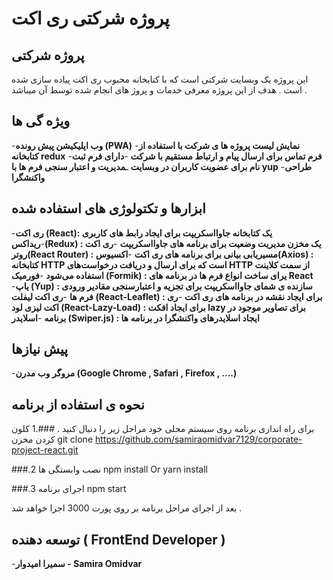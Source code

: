 


# پروژه شرکتی ری اکت

## پروژه شرکتی 

این پروژه یک وبسایت شرکتی است که با کتابخانه محبوب ری اکت پیاده سازی شده است . هدف از این پروژه معرفی خدمات و پروژ های انجام شده توسط آن میباشد .

## ویژه گی ها

-**وب اپلیکیشن پیش رونده (PWA)**
-**نمایش لیست پروژه ها ی شرکت با استفاده از کتابخانه redux**
-**فرم تماس برای ارسال پیام و ارتباط مستقیم با شرکت**
-**دارای فرم ثبت نام برای عضویت کاربران در وبسایت**
ـ**مدیریت و اعتبار سنجی فرم ها با yup**
-**طراحی واکنشگرا**


## ابزارها و تکتولوژی های استفاده شده

-**ری اکت (React): یک کتابخانه جاوااسکریپت برای ایجاد رابط های کاربری**
-**ریداکس(Redux) : یک مخزن مدیریت وضعیت برای برنامه های جاوااسکریپت**
-**ری اکت روتر(React Router) : مسیریابی بیانی برای برنامه های ری اکت**
-**اکسیوس(Axios) : کتابخانه HTTP است که برای ارسال و دریافت درخواست‌های HTTP از سمت کلاینت استفاده می‌شود**
-**فورمیک (Formik) : یرای ساخت انواع فرم ها در برنامه های React**
-**یاپ (Yup) : سازنده ی شمای جاوااسکریپت برای تجزیه و اعتبارسنجی مقادیر ورودی فرم ها**
-**ری اکت لیفلت (React-Leaflet) : برای ایجاد نقشه در برنامه های ری اکت**
-**ری اکت لیزی لود (React-Lazy-Load) : برای ایجاد افکت lazy برای تصاویر موجود در برنامه**
-**اسلایدر (Swiper.js) : ایجاد اسلایدرهای واکنشگرا در برنامه ها**



## پیش نیازها
-**مروگر وب مدرن (Google Chrome , Safari , Firefox  , ....)**

## نحوه ی استفاده از برنامه
برای راه اندازی برنامه روی سیستم محلی خود مراحل زیر را دنبال کنید .
###.1 کلون کردن مخزن 
git clone https://github.com/samiraomidvar7129/corporate-project-react.git

###.2 نصب وابستگی ها 
npm install Or yarn install

###.3 اجرای برنامه 
npm start

بعد از اجرای مراحل برنامه بر روی پورت 3000 اجرا خواهد شد .


## توسعه دهنده ( FrontEnd Developer )
-**سمیرا امیدوار - Samira Omidvar**



